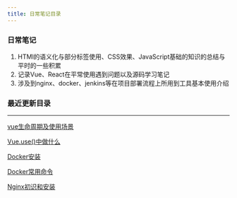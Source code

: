 ```yaml
---
title: 日常笔记目录
---
```


### 日常笔记
1. HTMl的语义化与部分标签使用、CSS效果、JavaScript基础的知识的总结与平时的一些积累
2. 记录Vue、React在平常使用遇到问题以及源码学习笔记
3. 涉及到nginx、docker、jenkins等在项目部署流程上所用到工具基本使用介绍

### 最近更新目录
***
[vue生命周期及使用场景](../notes/vue/生命周期及使用场景.html)

[Vue.use()中做什么](../notes/vue/Vue.use()中做什么.html)

[Docker安装](/utils/docker/安装.html)

[Docker常用命令](/utils/docker/常用命令.html)

[Nginx初识和安装](/utils/nginx/安装.html)


